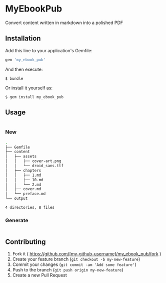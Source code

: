 # MyEbookPub

Convert content written in markdown into a polished PDF

## Installation

Add this line to your application's Gemfile:

```ruby
gem 'my_ebook_pub'
```

And then execute:

    $ bundle

Or install it yourself as:

    $ gem install my_ebook_pub

## Usage

```sh
```

### New

```sh
.
├── Gemfile
├── content
│   ├── assets
│   │   ├── cover-art.png
│   │   └── droid_sans.ttf
│   ├── chapters
│   │   ├── 1.md
│   │   ├── 10.md
│   │   └── 2.md
│   ├── cover.md
│   └── preface.md
└── output

4 directories, 8 files
```

### Generate

```sh
```

## Contributing

1. Fork it ( https://github.com/[my-github-username]/my_ebook_pub/fork )
2. Create your feature branch (`git checkout -b my-new-feature`)
3. Commit your changes (`git commit -am 'Add some feature'`)
4. Push to the branch (`git push origin my-new-feature`)
5. Create a new Pull Request
